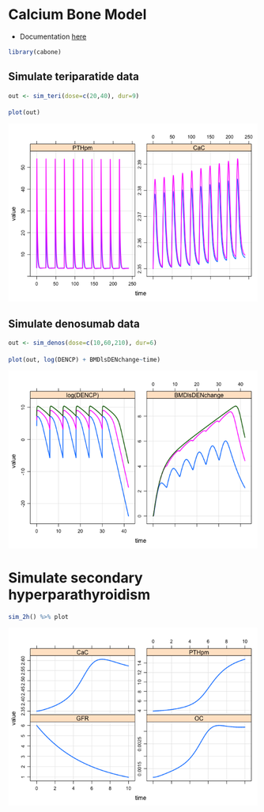Calcium Bone Model
==================

-   Documentation [here](vignettes/modeldoc.Rmd)

``` r
library(cabone)
```

Simulate teriparatide data
--------------------------

``` r
out <- sim_teri(dose=c(20,40), dur=9)

plot(out)
```

![](inst/img/README-unnamed-chunk-3-1.png)

Simulate denosumab data
-----------------------

``` r
out <- sim_denos(dose=c(10,60,210), dur=6)

plot(out, log(DENCP) + BMDlsDENchange~time)
```

![](inst/img/README-unnamed-chunk-4-1.png)

Simulate secondary hyperparathyroidism
======================================

``` r
sim_2h() %>% plot
```

![](inst/img/README-unnamed-chunk-5-1.png)
